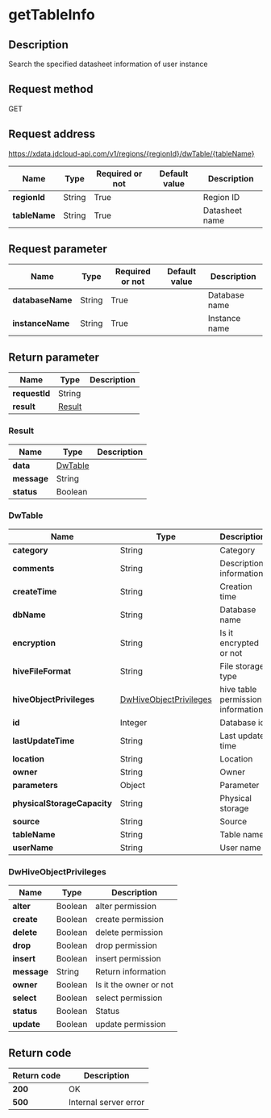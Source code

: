 # getTableInfo


## Description
Search the specified datasheet information of user instance

## Request method
GET

## Request address
https://xdata.jdcloud-api.com/v1/regions/{regionId}/dwTable/{tableName}

|Name|Type|Required or not|Default value|Description|
|---|---|---|---|---|
|**regionId**|String|True||Region ID|
|**tableName**|String|True||Datasheet name|

## Request parameter
|Name|Type|Required or not|Default value|Description|
|---|---|---|---|---|
|**databaseName**|String|True||Database name|
|**instanceName**|String|True||Instance name|


## Return parameter
|Name|Type|Description|
|---|---|---|
|**requestId**|String||
|**result**|[Result](##Result)||


### <a name="Result">Result</a>
|Name|Type|Description|
|---|---|---|
|**data**|[DwTable](##DwTable)||
|**message**|String||
|**status**|Boolean||
### <a name="DwTable">DwTable</a>
|Name|Type|Description|
|---|---|---|
|**category**|String|Category|
|**comments**|String|Description information|
|**createTime**|String|Creation time|
|**dbName**|String|Database name|
|**encryption**|String|Is it encrypted or not|
|**hiveFileFormat**|String|File storage type|
|**hiveObjectPrivileges**|[DwHiveObjectPrivileges](##DwHiveObjectPrivileges)|hive table permission information|
|**id**|Integer|Database id|
|**lastUpdateTime**|String|Last update time|
|**location**|String|Location|
|**owner**|String|Owner|
|**parameters**|Object|Parameter|
|**physicalStorageCapacity**|String|Physical storage|
|**source**|String|Source|
|**tableName**|String|Table name|
|**userName**|String|User name|
### <a name="DwHiveObjectPrivileges">DwHiveObjectPrivileges</a>
|Name|Type|Description|
|---|---|---|
|**alter**|Boolean|alter permission|
|**create**|Boolean|create permission|
|**delete**|Boolean|delete permission|
|**drop**|Boolean|drop permission|
|**insert**|Boolean|insert permission|
|**message**|String|Return information|
|**owner**|Boolean|Is it the owner or not|
|**select**|Boolean|select permission|
|**status**|Boolean|Status|
|**update**|Boolean|update permission|

## Return code
|Return code|Description|
|---|---|
|**200**|OK|
|**500**|Internal server error|
